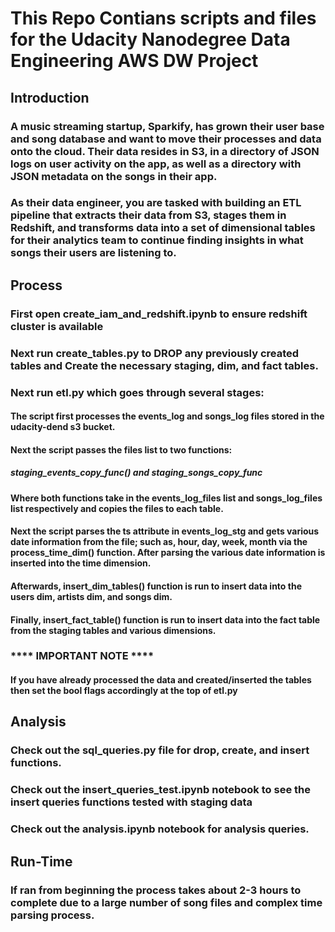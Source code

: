 # This Repo Contians scripts and files for the Udacity Nanodegree Data Engineering AWS DW Project

## Introduction

### A music streaming startup, Sparkify, has grown their user base and song database and want to move their processes and data onto the cloud. Their data resides in S3, in a directory of JSON logs on user activity on the app, as well as a directory with JSON metadata on the songs in their app.

### As their data engineer, you are tasked with building an ETL pipeline that extracts their data from S3, stages them in Redshift, and transforms data into a set of dimensional tables for their analytics team to continue finding insights in what songs their users are listening to.

## Process

### First open create_iam_and_redshift.ipynb to ensure redshift cluster is available

### Next run create_tables.py to DROP any previously created tables and Create the necessary staging, dim, and fact tables.

### Next run etl.py which goes through several stages:

#### The script first processes the events_log and songs_log files stored in the udacity-dend s3 bucket.

#### Next the script passes the files list to two functions:
##### staging_events_copy_func() and staging_songs_copy_func
#### Where both functions take in the events_log_files list and songs_log_files list respectively and copies the files to each table.

#### Next the script parses the ts attribute in events_log_stg and gets various date information from the file; such as, hour, day, week, month via the process_time_dim() function.  After parsing the various date information is inserted into the time dimension.

#### Afterwards, insert_dim_tables() function is run to insert data into the users dim, artists dim, and songs dim.

#### Finally, insert_fact_table() function is run to insert data into the fact table from the staging tables and various dimensions.

###  **** IMPORTANT NOTE ****
#### If you have already processed the data and created/inserted the tables then set the bool flags accordingly at the top of etl.py

## Analysis

### Check out the sql_queries.py file for drop, create, and insert functions.
### Check out the insert_queries_test.ipynb notebook to see the insert queries functions tested with staging data
### Check out the analysis.ipynb notebook for analysis queries.

## Run-Time

### If ran from beginning the process takes about 2-3 hours to complete due to a large number of song files and complex time parsing process.

